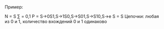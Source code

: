 Пример:

N = S
∑ = 0,1
P = S->0S1,S->1S0,S->S01,S->S10,S->e
S = S
Цепочки: любая из 0 и 1, количество вхождений 0 и 1 одинаково